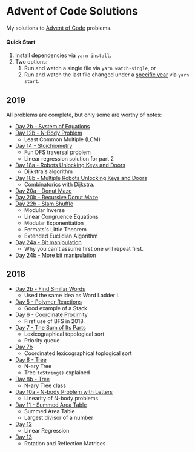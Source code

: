 # Advent of Code Solutions
My solutions to [Advent of Code](https://adventofcode.com/) problems.

#### Quick Start
1. Install dependencies via `yarn install`.
2. Two options:
    1. Run and watch a single file via `yarn watch-single`, or
    2. Run and watch the last file changed under a [specific year](src/watch-last-changed.ts) via `yarn start`.
## 2019
All problems are complete, but only some are worthy of notes:

* [Day 2b - System of Equations](src/2019/2b.md)
* [Day 12b - N-Body Problem](src/2019/12b.md)
    * Least Common Multiple (LCM)
* [Day 14 - Stoichiometry](src/2019/14.md)
    * Fun DFS traversal problem
    * Linear regression solution for part 2
* [Day 18a - Robots Unlocking Keys and Doors](src/2019/18.md)
    * Dijkstra's algorithm
* [Day 18b - Multiple Robots Unlocking Keys and Doors](src/2019/18b.md)
    * Combinatorics with Dijkstra.
* [Day 20a - Donut Maze](src/2019/20.md)
* [Day 20b - Recursive Donut Maze](src/2019/20b.md)
* [Day 22b - Slam Shuffle](src/2019/22.md)
    * Modular Inverse
    * Linear Congruence Equations
    * Modular Exponentiation
    * Fermats's Little Theorem
    * Extended Euclidian Algorithm
* [Day 24a - Bit manipulation](src/2019/24.md)
    * Why you can't assume first one will repeat first.
* [Day 24b - More bit manipulation](src/2019/24b.md)

## 2018
* [Day 2b - Find Similar Words](src/2018/2b.md)
    * Used the same idea as Word Ladder I.
* [Day 5 - Polymer Reactions](src/2018/5.md)
    * Good example of a Stack
* [Day 6 - Coordinate Proximity](src/2018/6.md)
    * First use of BFS in 2018.
* [Day 7 - The Sum of Its Parts](src/2018/7.md)
    * Lexicographical topological sort
    * Priority queue
* [Day 7b](src/2018/7b.md)
    * Coordinated lexicographical toplogical sort
* [Day 8 - Tree](src/2018/8.md)
    * N-ary Tree
    * Tree `toString()` explained
* [Day 8b - Tree](src/2018/8b.md)
    * N-ary Tree class
* [Day 10a - N-body Problem with Letters](src/2018/10.md)
    * Linearity of N-body problems
* [Day 11 - Summed Area Table](src/2018/11.md)
    * Summed Area Table
    * Largest divisor of a number
* [Day 12](src/2018/12.md)
    * Linear Regression
* [Day 13](src/2018/13.md)
    * Rotation and Reflection Matrices
